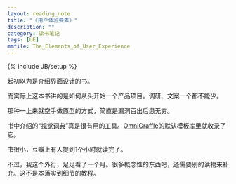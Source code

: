 ```yaml
---
layout: reading_note
title: "《用户体验要素》"
description: ""
category: 读书笔记
tags: [UE]
mmfile: The_Elements_of_User_Experience
---
```

{% include JB/setup %}

起初以为是介绍界面设计的书。

而实际上这本书讲的是如何从头开始一个产品项目。调研、文案一个都不能少。

那种一上来就空手做原型的方式，简直是漏洞百出后患无穷。

书中介绍的“[视觉词典][1]”真是很有用的工具。[OmniGraffle][2]的默认模板库里就收录了它。

书很小，豆瓣上有人提到1个小时就读完了。

不过，我这个外行，足足看了一个月。很多概念性的东西吧，还需要别的读物来补充。这不是本落实到细节的教程。

[1]: http://www.jjg.net/ia/visvocab/chinese.html
[2]: http://zh.wikipedia.org/zh/OmniGraffle